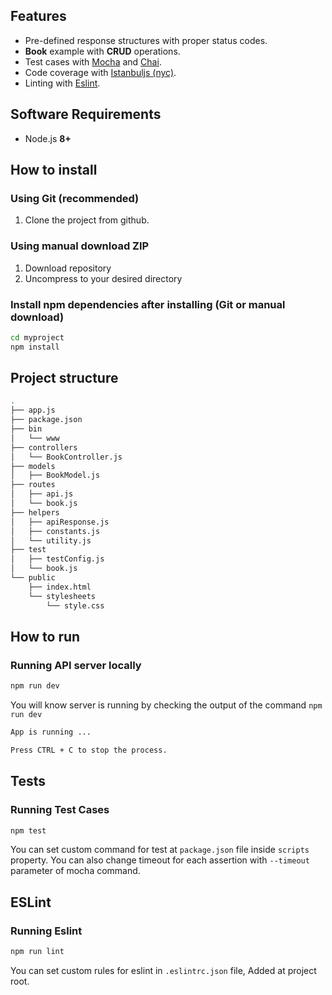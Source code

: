 ## Features

- Pre-defined response structures with proper status codes.
- **Book** example with **CRUD** operations.
- Test cases with [Mocha](https://mochajs.org/) and [Chai](https://www.chaijs.com/).
- Code coverage with [Istanbuljs (nyc)](https://istanbul.js.org/).
- Linting with [Eslint](https://eslint.org/).

## Software Requirements

- Node.js **8+**

## How to install

### Using Git (recommended)

1.  Clone the project from github.

### Using manual download ZIP

1.  Download repository
2.  Uncompress to your desired directory

### Install npm dependencies after installing (Git or manual download)

```bash
cd myproject
npm install
```


## Project structure

```sh
.
├── app.js
├── package.json
├── bin
│   └── www
├── controllers
│   └── BookController.js
├── models
│   ├── BookModel.js
├── routes
│   ├── api.js
│   └── book.js
├── helpers
│   ├── apiResponse.js
│   ├── constants.js
│   └── utility.js
├── test
│   ├── testConfig.js
│   └── book.js
└── public
    ├── index.html
    └── stylesheets
        └── style.css
```

## How to run

### Running API server locally

```bash
npm run dev
```

You will know server is running by checking the output of the command `npm run dev`

```bash
App is running ...

Press CTRL + C to stop the process.
```

## Tests

### Running Test Cases

```bash
npm test
```

You can set custom command for test at `package.json` file inside `scripts` property. You can also change timeout for each assertion with `--timeout` parameter of mocha command.


## ESLint

### Running Eslint

```bash
npm run lint
```

You can set custom rules for eslint in `.eslintrc.json` file, Added at project root.

